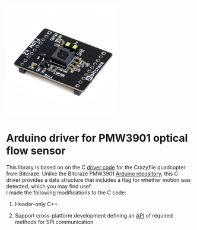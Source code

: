 <a href="https://www.bitcraze.io/products/flow-deck-v2/"><img src="media/flowdeckv2.jpg" height=300></a>

# Arduino driver for PMW3901 optical flow sensor

This library is based on on the C 
[driver code](https://github.com/bitcraze/crazyflie-firmware/blob/9343aa686600aa5f04beb43549c81bdfda1f9cb8/src/drivers/src/pmw3901.c#L218)
for the Crazyflie quadcopter from  Bitcraze.  Unlike the Bitcraze PMW3901 [ Arduino repository](https://github.com/bitcraze/Bitcraze_PMW3901), 
this C driver provides a data structure that includes a flag for whether motion was detected, which you may find usef.  
I made the following modifications to the C code:

1. Header-only C++

2. Support cross-platform development defining an 
[API](https://github.com/simondlevy/PMW3901/blob/master/src/spi_compat.h)
of required methods for SPI communication

